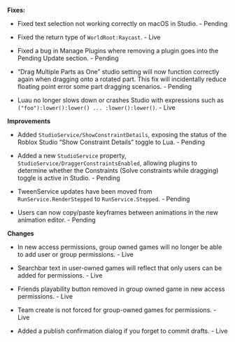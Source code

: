 **Fixes:**

* Fixed text selection not working correctly on macOS in Studio. - Pending

* Fixed the return type of `WorldRoot:Raycast`. - Live

* Fixed a bug in Manage Plugins where removing a plugin goes into the Pending Update section. - Pending
	
* “Drag Multiple Parts as One” studio setting will now function correctly again when dragging onto a rotated part. This fix will incidentally reduce floating point error some part dragging scenarios. - Pending
	
* Luau no longer slows down or crashes Studio with expressions such as `("foo"):lower():lower() ... :lower():lower()`. - Live
	
**Improvements**

* Added `StudioService/ShowConstraintDetails`, exposing the status of the Roblox Studio “Show Constraint Details” toggle to Lua. - Pending
	
* Added a new `StudioService` property, `StudioService/DraggerConstraintsEnabled`, allowing plugins to determine whether the Constraints (Solve constraints while dragging) toggle is active in Studio. - Pending
	
* TweenService updates have been moved from `RunService.RenderStepped` to `RunService.Stepped`. - Pending
	
* Users can now copy/paste keyframes between animations in the new animation editor. - Pending
	
**Changes**

* In new access permissions, group owned games will no longer be able to add user or group permissions. - Live

* Searchbar text in user-owned games will reflect that only users can be added for permissions. - Live

* Friends playability button removed in group owned game in new access permissions. - Live

* Team create is not forced for group-owned games for permissions. - Live

* Added a publish confirmation dialog if you forget to commit drafts. - Live